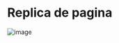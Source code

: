 # Replica de pagina


![image](https://github.com/AntonellaEL/citiesIntheWorld/assets/168837149/d00ca9bf-a75e-4971-9ef5-5cf99fc5e328)
